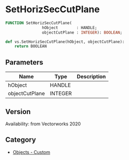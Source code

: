 # SetHorizSecCutPlane

```pascal
FUNCTION SetHorizSecCutPlane(
				hObject        : HANDLE;
				objectCutPlane : INTEGER): BOOLEAN;
```

```python
def vs.SetHorizSecCutPlane(hObject, objectCutPlane):
    return BOOLEAN
```

## Parameters
|Name|Type|Description|
|---|---|---|
|hObject|HANDLE|   |
|objectCutPlane|INTEGER|   |

## Version
Availability: from Vectorworks 2020

## Category
* [Objects - Custom](../Categories/Objects%20-%20Custom.md)
